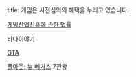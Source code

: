 title: 게임은 사전심의의 혜택을 누리고 있습니다.

[게임산업진흥에 관한 법률][게임산업진흥에 관한 법률]

[바다이야기][바다이야기]

[GTA][GTA]

[폴아웃: 뉴 베가스][뉴베가스] 7관왕

[게임산업진흥에 관한 법률]: http://www.law.go.kr/%EB%B2%95%EB%A0%B9/%EA%B2%8C%EC%9E%84%EC%82%B0%EC%97%85%EC%A7%84%ED%9D%A5%EC%97%90%20%EA%B4%80%ED%95%9C%20%EB%B2%95%EB%A5%A0
[바다이야기]: http://rigvedawiki.net/r1/wiki.php/%EB%B0%94%EB%8B%A4%EC%9D%B4%EC%95%BC%EA%B8%B0 
[GTA]: http://rigvedawiki.net/r1/wiki.php/Grand%20Theft%20Auto%20%EC%8B%9C%EB%A6%AC%EC%A6%88?action=show&redirect=GTA
[뉴베가스]: http://www.grb.or.kr/Statistics/Popup/Pop_ReasonInfo.aspx?592fc5c95143ba42806db09d142e4055cecd98f227eaeaf17ed258610ac557e8


